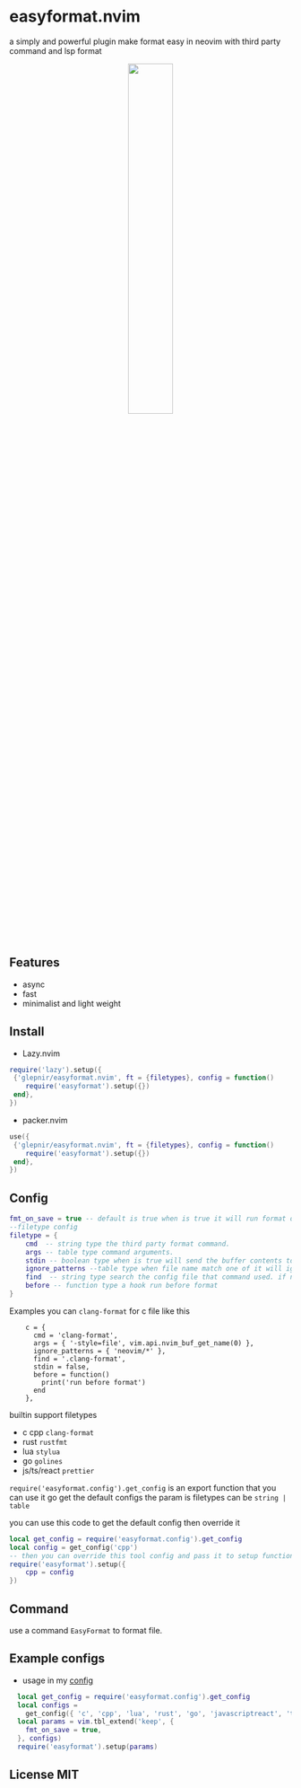 # easyformat.nvim
a simply and powerful plugin make format easy in neovim with third party command and lsp format

<center>
<img src="https://user-images.githubusercontent.com/41671631/218993459-aeaf79fe-c77f-4d4f-a820-57e1a6464af4.gif" width=40% height=40%>
</center>

## Features

- async
- fast
- minimalist and light weight

## Install

- Lazy.nvim

```lua
require('lazy').setup({
 {'glepnir/easyformat.nvim', ft = {filetypes}, config = function()
    require('easyformat').setup({})
 end},
})
```

- packer.nvim

```lua
use({
 {'glepnir/easyformat.nvim', ft = {filetypes}, config = function()
    require('easyformat').setup({})
 end},
})
```

## Config

```lua
fmt_on_save = true -- default is true when is true it will run format on BufWritePre
--filetype config
filetype = {
    cmd  -- string type the third party format command.
    args -- table type command arguments.
    stdin -- boolean type when is true will send the buffer contents to stdin
    ignore_patterns --table type when file name match one of it will ignore format
    find  -- string type search the config file that command used. if not find will not format
    before -- function type a hook run before format
}
```

Examples you can `clang-format` for c file like this

```
    c = {
      cmd = 'clang-format',
      args = { '-style=file', vim.api.nvim_buf_get_name(0) },
      ignore_patterns = { 'neovim/*' },
      find = '.clang-format',
      stdin = false,
      before = function()
        print('run before format')
      end
    },
```
builtin support filetypes

- c cpp `clang-format`
- rust  `rustfmt`
- lua   `stylua`
- go    `golines`
- js/ts/react `prettier`

`require('easyformat.config').get_config` is an export function that you can use it go get the
default configs the param is filetypes can be `string | table`

you can use this code to get the default config then override it

```lua
local get_config = require('easyformat.config').get_config
local config = get_config('cpp')
-- then you can override this tool config and pass it to setup function
require('easyformat').setup({
    cpp = config
})
```

## Command

 use a command `EasyFormat` to format file.

## Example configs

- usage in my [config](https://github.com/glepnir/nvim)

```lua
  local get_config = require('easyformat.config').get_config
  local configs =
    get_config({ 'c', 'cpp', 'lua', 'rust', 'go', 'javascriptreact', 'typescriptreact' })
  local params = vim.tbl_extend('keep', {
    fmt_on_save = true,
  }, configs)
  require('easyformat').setup(params)
```

## License MIT
